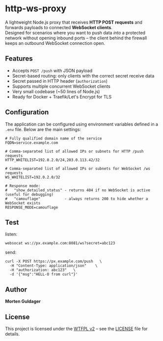 # http-ws-proxy

A lightweight Node.js proxy that receives **HTTP POST requests** and forwards payloads to connected **WebSocket clients**.  
Designed for scenarios where you want to push data *into* a protected network without opening inbound ports – the client behind the firewall keeps an outbound WebSocket connection open.

## Features

- Accepts `POST /push` with JSON payload
- Secret-based routing: only clients with the correct secret receive data
- Secret passed in HTTP header (`authorization`)
- Supports multiple concurrent WebSocket clients
- Very small codebase (~50 lines of Node.js)
- Ready for Docker + Traefik/Let's Encrypt for TLS



## Configuration

The application can be configured using environment variables defined in a `.env` file. Below are the main settings:

```env
# Fully qualified domain name of the service
FQDN=service.example.com

# Comma-separated list of allowed IPs or subnets for HTTP /push requests
HTTP_WHITELIST=192.0.2.0/24,203.0.113.42/32

# Comma-separated list of allowed IPs or subnets for WebSocket /ws requests
WS_WHITELIST=192.0.2.0/32

# Response mode: 
#   "show_detailed_status" - returns 404 if no WebSocket is active (useful for debugging)
#   "camouflage"           - always returns 200 to hide whether a WebSocket exists
RESPONSE_MODE=camouflage
```

## Test

listen:
```
websocat ws://px.example.com:8081/ws?secret=abc123
```

send:
```
curl -X POST https://px.example.com/push   \
  -H "Content-Type: application/json"    \
  -H "authorization: abc123"   \
  -d '{"msg":"HELL-O from curl"}'

```

## Author
**Morten Guldager**

## License
This project is licensed under the [WTFPL v2](http://www.wtfpl.net/) – see the [LICENSE](./LICENSE) file for details.


 